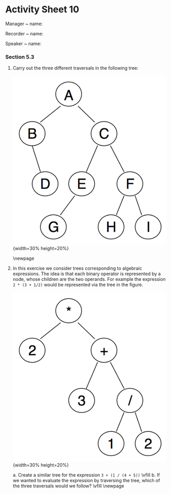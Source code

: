 # Activity Sheet 10

Manager
  ~ name:

Recorder
  ~ name:

Speaker
  ~ name:

### Section 5.3

1. Carry out the three different traversals in the following tree:

    ![](../images/tree_traversal.png){width=30% height=20%}

    \newpage

2. In this exercise we consider trees corresponding to algebraic expressions. The idea is that each binary operator is represented by a node, whose children are the two operands. For example the expression `2 * (3 + 1/2)` would be represented via the tree in the figure.

    ![](../images/parse_tree.png){width=30% height=20%}

    a. Create a similar tree for the expression `3 + (1 / (4 + 5))`
    \vfill
    b. If we wanted to evaluate the expression by traversing the tree, which of the three traversals would we follow?
    \vfill
    \newpage

